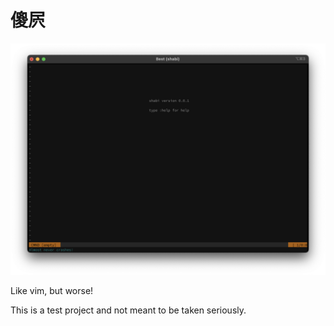 # 傻屄

![screenshot](screenshot.png)

Like vim, but worse!

This is a test project and not meant to be taken seriously.
